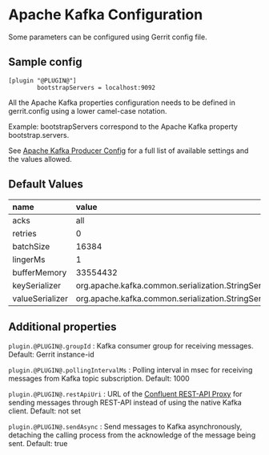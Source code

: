 Apache Kafka Configuration
======================

Some parameters can be configured using Gerrit config file.

Sample config
---------------------

```
[plugin "@PLUGIN@"]
        bootstrapServers = localhost:9092
```

All the Apache Kafka properties configuration needs to
be defined in gerrit.config using a lower camel-case notation.

Example: bootstrapServers correspond to the Apache Kafka property
bootstrap.servers.

See [Apache Kafka Producer Config](http://kafka.apache.org/documentation.html#producerconfigs)
for a full list of available settings and the values allowed.

Default Values
-----------------

|name                 | value
|:--------------------|:------------------
| acks                | all
| retries             | 0
| batchSize           | 16384
| lingerMs            | 1
| bufferMemory        | 33554432
| keySerializer       | org.apache.kafka.common.serialization.StringSerializer
| valueSerializer     | org.apache.kafka.common.serialization.StringSerializer

Additional properties
---------------------

`plugin.@PLUGIN@.groupId`
:	Kafka consumer group for receiving messages.
	Default: Gerrit instance-id

`plugin.@PLUGIN@.pollingIntervalMs`
:	Polling interval in msec for receiving messages from Kafka topic subscription.
	Default: 1000

`plugin.@PLUGIN@.restApiUri`
:	URL of the
    [Confluent REST-API Proxy](https://docs.confluent.io/platform/current/kafka-rest/index.html)
    for sending messages through REST-API instead of using the native Kafka client.
    Default: not set

`plugin.@PLUGIN@.sendAsync`
:	Send messages to Kafka asynchronously, detaching the calling process from the
	acknowledge of the message being sent.
	Default: true
